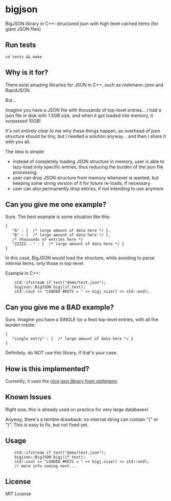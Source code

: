 # bigjson
BigJSON library in C++: structured json with high level cached items (for giant JSON files)

## Run tests

```
cd tests && make
```

## Why is it for?

There exist amazing libraries for JSON in C++, such as nlohmann::json and RapidJSON.

But...

Imagine you have a JSON file with thousands of top-level entries... 
I had a json file in disk with 1.5GB size, and when it got loaded into memory, it surpassed 10GB!

It's not entirely clear to me why these things happen, as overhead of json structure should be tiny, but I needed a solution anyway... and then I share it with you all.

The idea is simple: 

- instead of completely loading JSON structure in memory, user is able to lazy-load only specific entries, thus reducing the burden of the json file processing.
- user can drop JSON structure from memory whenever is wanted, but keeping some string version of it for future re-loads, if necessary
- user can also permanently drop entries, if not intending to use anymore

## Can you give me one example?

Sure. The best example is some situation like this:

```{json}
{
   "A" : {  /* large amount of data here */ },
   "B" : {  /* large amount of data here */ },
   /* thousands of entries here */
   "ZZZZZ..." : {  /* large amount of data here */ }
}
```

In this case, BigJSON would load the structure, while avoiding to parse internal items, only those in top-level.

Example in C++:

```{cpp}
    std::ifstream if_test("demo/test.json");
    bigjson::BigJSON bigj(if_test);
    std::cout << "LOADED #KEYS = " << bigj.size() << std::endl;
```

## Can you give me a BAD example?

Sure.
Imagine you have a SINGLE (or a few) top-level entries, with all the burden inside:

```{json}
{
   "single entry" : {  /* large amount of data here */ }
}
```

Definitely, do NOT use this library, if that's your case.

## How is this implemented?

Currently, it uses the [nice json library from nlohmann](https://github.com/nlohmann/json).

## Known Issues

Right now, this is already used on practice for very large databases!

Anyway, there's a terrible drawback: no internal string can contain "{" or "}". This is easy to fix, but not fixed yet. 

## Usage

```{cpp}
    std::ifstream if_test("demo/test.json");
    bigjson::BigJSON bigj(if_test);
    std::cout << "LOADED #KEYS = " << bigj.size() << std::endl;
    // more info coming next...
```

## License

MIT License
